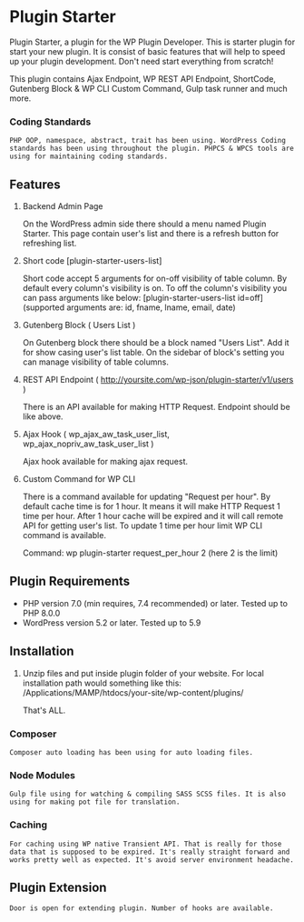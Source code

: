 # Plugin Starter

Plugin Starter, a plugin for the WP Plugin Developer. This is starter plugin for start your new plugin. It is consist of basic features that will help to speed up your plugin development. Don't need start everything from scratch!

This plugin contains Ajax Endpoint, WP REST API Endpoint, ShortCode, Gutenberg Block & WP CLI Custom Command, Gulp task runner and much more.

### Coding Standards

    PHP OOP, namespace, abstract, trait has been using. WordPress Coding standards has been using throughout the plugin. PHPCS & WPCS tools are using for maintaining coding standards. 

## Features

1. Backend Admin Page

    On the WordPress admin side there should a menu named Plugin Starter. This page contain user's list and there is a refresh button for refreshing list.

2. Short code [plugin-starter-users-list]

    Short code accept 5 arguments for on-off visibility of table column. By default every column's visibility is on. To off the column's visibility you can pass arguments like below:
    [plugin-starter-users-list id=off] (supported arguments are: id, fname, lname, email, date)

3. Gutenberg Block ( Users List )

    On Gutenberg block there should be a block named "Users List". Add it for show casing user's list table. On the sidebar of block's setting you can manage visibility of table columns.

4. REST API Endpoint ( http://yoursite.com/wp-json/plugin-starter/v1/users )

    There is an API available for making HTTP Request. Endpoint should be like above.

5. Ajax Hook ( wp_ajax_aw_task_user_list, wp_ajax_nopriv_aw_task_user_list )

    Ajax hook available for making ajax request.

6. Custom Command for WP CLI

    There is a command available for updating "Request per hour". By default cache time is for 1 hour. It means it will make HTTP Request 1 time per hour. After 1 hour cache will be expired and it will call remote API for getting user's list. To update 1 time per hour limit WP CLI command is available.

    Command: wp plugin-starter request_per_hour 2 (here 2 is the limit)

## Plugin Requirements

- PHP version 7.0 (min requires, 7.4 recommended) or later. Tested up to PHP 8.0.0
- WordPress version 5.2 or later. Tested up to 5.9

## Installation

1. Unzip files and put inside plugin folder of your website. For local installation path would something like this: /Applications/MAMP/htdocs/your-site/wp-content/plugins/

    That's ALL.

### Composer

    Composer auto loading has been using for auto loading files.

### Node Modules

    Gulp file using for watching & compiling SASS SCSS files. It is also using for making pot file for translation.

### Caching

    For caching using WP native Transient API. That is really for those data that is supposed to be expired. It's really straight forward and works pretty well as expected. It's avoid server environment headache.

## Plugin Extension

    Door is open for extending plugin. Number of hooks are available.
